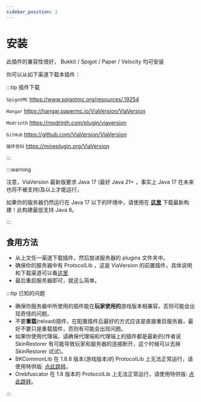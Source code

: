 ```yaml
---
sidebar_position: 2
---
```


# 安装

此插件的兼容性很好， Bukkit / Spigot / Paper / Velocity 均可安装

你可以从如下渠道下载本插件：

:::tip 插件下载

`SpigotMC` https://www.spigotmc.org/resources/.19254

`Hangar` https://hangar.papermc.io/ViaVersion/ViaVersion

`Modrinth` https://modrinth.com/plugin/viaversion

`GitHub` https://github.com/ViaVersion/ViaVersion

`插件百科` https://mineplugin.org/ViaVersion

:::

:::warning

注意，ViaVersion 最新版要求 Java 17 (最好 Java 21+ ，事实上 Java 17 在未来也将不被支持)及以上才能运行，

如果你的服务器仍然运行在 Java 17 以下的环境中，请使用在 [**这里**](https://ci.viaversion.com/job/ViaVersion-Java8/lastSuccessfulBuild/) 下载最新构建！此构建最低支持 Java 8。

:::

## 食用方法

- 从上文任一渠道下载插件，然后放进服务器的 plugins 文件夹中。
- 确保你的服务器中有 ProtocolLib ，这是 ViaVersion 的前置插件，具体说明和下载渠道可以看[这里](https://nitwikit.8aka.org/Java/process/plugin/Front-Plugin/ProtocolLib/)
- 最后重启服务器即可，就这么简单。

:::tip 已知的问题

- 确保你服务器中所使用的插件能在**玩家使用的**游戏版本相兼容，否则可能会出现奇怪的问题。
- 不要**重载**(reload)插件，在配置插件后最好的方式应该是直接重启服务器，最好不要只是重载插件，否则有可能会出现问题。
- 如果你使用代理端，请确保代理端和代理端上的插件都是最新的(作者说 SkinRestorer 有可能导致玩家和服务器的连接断开，这个时候可以去掉 SkinRestorer 试试)。
- BKCommonLib 在 1.8.8 版本(游戏版本)的 ProtocolLib 上无法正常运行，请使用特供版: [点此跳转](https://github.com/MylesIsCool/BKCommonLib)。
- Orebfuscator 在 1.8 版本的 ProtocolLib 上无法正常运行，请使用特供版: [点此跳转](https://github.com/MylesIsCool/Orebfuscator)。

:::